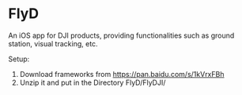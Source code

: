 # FlyD
An iOS app for DJI products, providing functionalities such as ground station, visual tracking, etc.

Setup:

1. Download frameworks from https://pan.baidu.com/s/1kVrxFBh
2. Unzip it and put in the Directory FlyD/FlyDJI/
